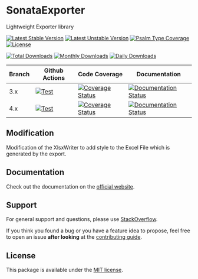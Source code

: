 <!--
DO NOT EDIT THIS FILE!

It's auto-generated by sonata-project/dev-kit package.
-->

# SonataExporter

Lightweight Exporter library

[![Latest Stable Version](https://poser.pugx.org/sonata-project/exporter/v/stable)](https://packagist.org/packages/sonata-project/exporter)
[![Latest Unstable Version](https://poser.pugx.org/sonata-project/exporter/v/unstable)](https://packagist.org/packages/sonata-project/exporter)
[![Psalm Type Coverage][shepherd_stable_badge]][shepherd_stable_link]
[![License](https://poser.pugx.org/sonata-project/exporter/license)](https://packagist.org/packages/sonata-project/exporter)

[![Total Downloads](https://poser.pugx.org/sonata-project/exporter/downloads)](https://packagist.org/packages/sonata-project/exporter)
[![Monthly Downloads](https://poser.pugx.org/sonata-project/exporter/d/monthly)](https://packagist.org/packages/sonata-project/exporter)
[![Daily Downloads](https://poser.pugx.org/sonata-project/exporter/d/daily)](https://packagist.org/packages/sonata-project/exporter)

Branch | Github Actions | Code Coverage | Documentation |
------ | -------------- | ------------- | ------------- |
3.x | [![Test][test_stable_badge]][test_stable_link] | [![Coverage Status][coverage_stable_badge]][coverage_stable_link] | [![Documentation Status][documentation_stable_badge]][documentation_stable_link] |
4.x | [![Test][test_unstable_badge]][test_unstable_link] | [![Coverage Status][coverage_unstable_badge]][coverage_unstable_link] | [![Documentation Status][documentation_unstable_badge]][documentation_unstable_link] |

## Modification
Modification of the XlsxWriter to add style to the Excel File which is generated by the export.


## Documentation

Check out the documentation on the [official website](https://docs.sonata-project.org/projects/exporter).

## Support

For general support and questions, please use [StackOverflow](https://stackoverflow.com/questions/tagged/sonata).

If you think you found a bug or you have a feature idea to propose, feel free to open an issue
**after looking** at the [contributing guide](CONTRIBUTING.md).

## License

This package is available under the [MIT license](LICENSE).

[test_stable_badge]: https://github.com/sonata-project/exporter/workflows/Test/badge.svg?branch=3.x
[test_stable_link]: https://github.com/sonata-project/exporter/actions?query=workflow:test+branch:3.x
[test_unstable_badge]: https://github.com/sonata-project/exporter/workflows/Test/badge.svg?branch=4.x
[test_unstable_link]: https://github.com/sonata-project/exporter/actions?query=workflow:test+branch:4.x
[coverage_stable_badge]: https://codecov.io/gh/sonata-project/exporter/branch/3.x/graph/badge.svg
[coverage_stable_link]: https://app.codecov.io/gh/sonata-project/exporter/tree/3.x
[coverage_unstable_badge]: https://codecov.io/gh/sonata-project/exporter/branch/4.x/graph/badge.svg
[coverage_unstable_link]: https://app.codecov.io/gh/sonata-project/exporter/tree/4.x
[shepherd_stable_badge]: https://shepherd.dev/github/sonata-project/exporter/coverage.svg
[shepherd_stable_link]: https://shepherd.dev/github/sonata-project/exporter
[documentation_stable_badge]: https://readthedocs.org/projects/sonata-project-exporter/badge/?version=3.x
[documentation_stable_link]: https://docs.sonata-project.org/projects/exporter/en/3.x/?badge=3.x
[documentation_unstable_badge]: https://readthedocs.org/projects/sonata-project-exporter/badge/?version=4.x
[documentation_unstable_link]: https://docs.sonata-project.org/projects/exporter/en/4.x/?badge=4.x
